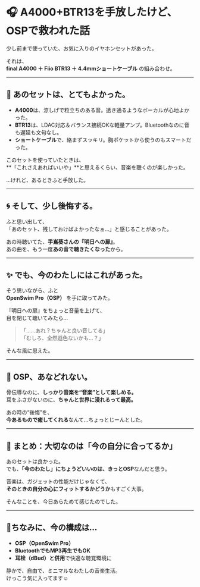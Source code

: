 # 🎧 A4000+BTR13を手放したけど、OSPで救われた話

少し前まで使っていた、お気に入りのイヤホンセットがあった。

それは、  
**final A4000 ＋ Fiio BTR13 ＋ 4.4mmショートケーブル** の組み合わせ。

---

## 🔵 あのセットは、とてもよかった。

- **A4000**は、涼しげで粒立ちのある音。透き通るようなボーカルが心地よかった。  
- **BTR13**は、LDAC対応＆バランス接続OKな軽量アンプ。Bluetoothなのに音も遅延も文句なし。  
- **ショートケーブル**で、絡まずスッキリ。胸ポケットから使うのもスマートだった。

このセットを使っていたときは、  
**「これさえあればいいや」**と思えるくらい、音楽を聴くのが楽しかった。

…けれど、あるときふと手放した。

---

## 🌀 そして、少し後悔する。

ふと思い出して、  
「あのセット、残しておけばよかったなぁ…」と感じることがあった。

あの時聴いてた、**手嶌葵さんの『明日への扉』**。  
あの曲を、もう一度**あの音で聴きたくなった**から。

---

## ✨ でも、今のわたしにはこれがあった。

そう思いながら、ふと  
**OpenSwim Pro（OSP）** を手に取ってみた。

『明日への扉』をちょっと音量を上げて、  
目を閉じて聴いてみたら…

> 「……あれ？ちゃんと良い音してる」  
> 「むしろ、全然遜色ないかも…？」

そんな風に思えた。

---

## 🌊 OSP、あなどれない。

骨伝導なのに、**しっかり音楽を“音楽”として楽しめる。**  
耳をふさがないのに、**ちゃんと世界に浸れるって最高。**

あの時の“後悔”を、  
**今あるもので癒してくれる**なんて…ちょっとじーんとした。

---

## 🍃 まとめ：大切なのは「今の自分に合ってるか」

あのセットは良かった。  
でも、**「今のわたし」にちょうどいいのは、きっとOSP**なんだと思う。

音楽は、ガジェットの性能だけじゃなくて、  
**そのときの自分の心にフィットするかどうか**もすごく大事。

そんなことを、今日あらためて感じたのでした。

---

## 📍ちなみに、今の構成は…

- **OSP（OpenSwim Pro）**  
- **BluetoothでもMP3再生でもOK**
- **耳栓（dBud）と併用**で快適な聴覚環境に

静かで、自由で、ミニマルなわたしの音楽生活。  
けっこう気に入ってます☺️

<!-- Google tag (gtag.js) -->
<script async src="https://www.googletagmanager.com/gtag/js?id=G-89D1F7DMB6"></script>
<script>
  window.dataLayer = window.dataLayer || [];
  function gtag(){dataLayer.push(arguments);}
  gtag('js', new Date());

  gtag('config', 'G-89D1F7DMB6');
</script>
